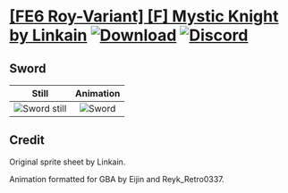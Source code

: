 # [\[FE6 Roy-Variant\] \[F\] Mystic Knight by Linkain](./) [![Download](https://img.shields.io/badge/Download--red?style=social&logo=github)](https://minhaskamal.github.io/DownGit/#/home?url=https://github.com/Klokinator/FE-Repo/tree/main/Battle%20Animations%2FLords%20-%20Vanilla%20and%20Custom%2F%5BFE6%20Roy-Variant%5D%20%5BF%5D%20Mystic%20Knight%20by%20Linkain%2F1.%20Sword) [![Discord](https://img.shields.io/badge/Discord--blue?style=social&logo=discord)](https://discord.gg/C7VNGnyTPA)

## Sword

| Still | Animation |
| :---: | :-------: |
| ![Sword still](./Sword_000.png) | ![Sword](./Sword.gif) |

## Credit

Original sprite sheet by Linkain.

Animation formatted for GBA by Eijin and Reyk_Retro0337.
